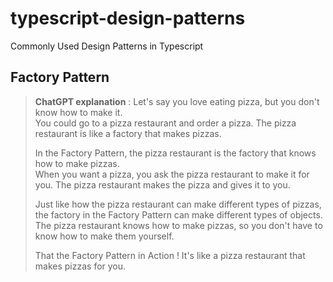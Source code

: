 # typescript-design-patterns
 Commonly Used Design Patterns in Typescript

##  Factory Pattern 

> **ChatGPT explanation** : Let's say you love eating pizza, but you don't know how to make it.   
> You could go to a pizza restaurant and order a pizza. The pizza restaurant is like a factory that makes pizzas.
>
>In the Factory Pattern, the pizza restaurant is the factory that knows how to make pizzas.  
When you want a pizza, you ask the pizza restaurant to make it for you. The pizza restaurant makes the pizza and gives it to you.
>
>Just like how the pizza restaurant can make different types of pizzas, the factory in the Factory Pattern can make different types of objects.  
The pizza restaurant knows how to make pizzas, so you don't have to know how to make them yourself.
>
>That the Factory Pattern in Action ! It's like a pizza restaurant that makes pizzas for you.